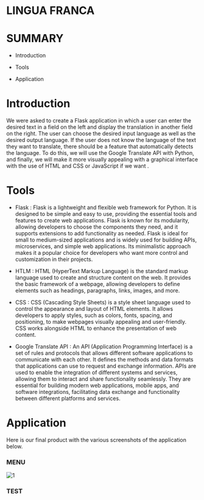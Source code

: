 # LINGUA FRANCA 

# SUMMARY

- Introduction 

- Tools

- Application 



# Introduction 

We were asked to create a Flask application in which a user can enter the desired text in a field on the left and display the translation in another field on the right. The user can choose the desired input language as well as the desired output language. If the user does not know the language of the text they want to translate, there should be a feature that automatically detects the language. To do this, we will use the Google Translate API with Python, and finally, we will make it more visually appealing with a graphical interface with the use of HTML and CSS or JavaScript if we want .


# Tools

- Flask : Flask is a lightweight and flexible web framework for Python. It is designed to be simple and easy to use, providing the essential tools and features to create web applications. Flask is known for its modularity, allowing developers to choose the components they need, and it supports extensions to add functionality as needed. Flask is ideal for small to medium-sized applications and is widely used for building APIs, microservices, and simple web applications. Its minimalistic approach makes it a popular choice for developers who want more control and customization in their projects.

- HTLM : HTML (HyperText Markup Language) is the standard markup language used to create and structure content on the web. It provides the basic framework of a webpage, allowing developers to define elements such as headings, paragraphs, links, images, and more.

- CSS : CSS (Cascading Style Sheets) is a style sheet language used to control the appearance and layout of HTML elements. It allows developers to apply styles, such as colors, fonts, spacing, and positioning, to make webpages visually appealing and user-friendly. CSS works alongside HTML to enhance the presentation of web content.

- Google Translate API : An API (Application Programming Interface) is a set of rules and protocols that allows different software applications to communicate with each other. It defines the methods and data formats that applications can use to request and exchange information. APIs are used to enable the integration of different systems and services, allowing them to interact and share functionality seamlessly. They are essential for building modern web applications, mobile apps, and software integrations, facilitating data exchange and functionality between different platforms and services.

# Application 

Here is our final product with the various screenshots of the application below. 

### MENU 

![1](https://github.com/ayoub-abderrahmane/lingua-franca/assets/146713129/61623e41-7e1e-4a0d-ab66-9bbf41c38e45)


### TEST 
